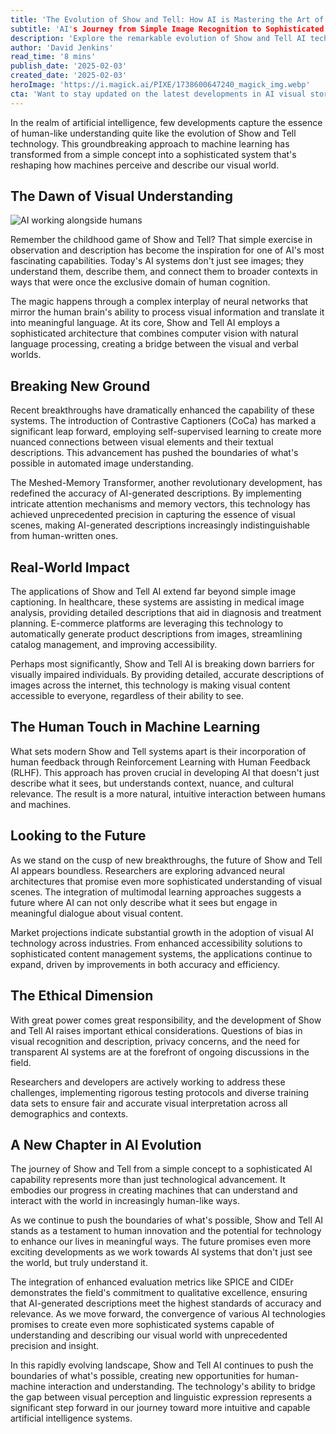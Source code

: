 ```yaml
---
title: 'The Evolution of Show and Tell: How AI is Mastering the Art of Visual Storytelling'
subtitle: 'AI's Journey from Simple Image Recognition to Sophisticated Visual Understanding'
description: 'Explore the remarkable evolution of Show and Tell AI technology, from its origins as a simple image recognition system to today\'s sophisticated visual storytelling capabilities. Learn how this groundbreaking technology is transforming industries, enhancing accessibility, and pushing the boundaries of human-machine interaction.'
author: 'David Jenkins'
read_time: '8 mins'
publish_date: '2025-02-03'
created_date: '2025-02-03'
heroImage: 'https://i.magick.ai/PIXE/1738600647240_magick_img.webp'
cta: 'Want to stay updated on the latest developments in AI visual storytelling? Follow us on LinkedIn for exclusive insights and breakthroughs in Show and Tell technology!'
---
```


In the realm of artificial intelligence, few developments capture the essence of human-like understanding quite like the evolution of Show and Tell technology. This groundbreaking approach to machine learning has transformed from a simple concept into a sophisticated system that's reshaping how machines perceive and describe our visual world.

## The Dawn of Visual Understanding

![AI working alongside humans](https://i.magick.ai/PIXE/1738600647244_magick_img.webp)

Remember the childhood game of Show and Tell? That simple exercise in observation and description has become the inspiration for one of AI's most fascinating capabilities. Today's AI systems don't just see images; they understand them, describe them, and connect them to broader contexts in ways that were once the exclusive domain of human cognition.

The magic happens through a complex interplay of neural networks that mirror the human brain's ability to process visual information and translate it into meaningful language. At its core, Show and Tell AI employs a sophisticated architecture that combines computer vision with natural language processing, creating a bridge between the visual and verbal worlds.

## Breaking New Ground

Recent breakthroughs have dramatically enhanced the capability of these systems. The introduction of Contrastive Captioners (CoCa) has marked a significant leap forward, employing self-supervised learning to create more nuanced connections between visual elements and their textual descriptions. This advancement has pushed the boundaries of what's possible in automated image understanding.

The Meshed-Memory Transformer, another revolutionary development, has redefined the accuracy of AI-generated descriptions. By implementing intricate attention mechanisms and memory vectors, this technology has achieved unprecedented precision in capturing the essence of visual scenes, making AI-generated descriptions increasingly indistinguishable from human-written ones.

## Real-World Impact

The applications of Show and Tell AI extend far beyond simple image captioning. In healthcare, these systems are assisting in medical image analysis, providing detailed descriptions that aid in diagnosis and treatment planning. E-commerce platforms are leveraging this technology to automatically generate product descriptions from images, streamlining catalog management, and improving accessibility.

Perhaps most significantly, Show and Tell AI is breaking down barriers for visually impaired individuals. By providing detailed, accurate descriptions of images across the internet, this technology is making visual content accessible to everyone, regardless of their ability to see.

## The Human Touch in Machine Learning

What sets modern Show and Tell systems apart is their incorporation of human feedback through Reinforcement Learning with Human Feedback (RLHF). This approach has proven crucial in developing AI that doesn't just describe what it sees, but understands context, nuance, and cultural relevance. The result is a more natural, intuitive interaction between humans and machines.

## Looking to the Future

As we stand on the cusp of new breakthroughs, the future of Show and Tell AI appears boundless. Researchers are exploring advanced neural architectures that promise even more sophisticated understanding of visual scenes. The integration of multimodal learning approaches suggests a future where AI can not only describe what it sees but engage in meaningful dialogue about visual content.

Market projections indicate substantial growth in the adoption of visual AI technology across industries. From enhanced accessibility solutions to sophisticated content management systems, the applications continue to expand, driven by improvements in both accuracy and efficiency.

## The Ethical Dimension

With great power comes great responsibility, and the development of Show and Tell AI raises important ethical considerations. Questions of bias in visual recognition and description, privacy concerns, and the need for transparent AI systems are at the forefront of ongoing discussions in the field.

Researchers and developers are actively working to address these challenges, implementing rigorous testing protocols and diverse training data sets to ensure fair and accurate visual interpretation across all demographics and contexts.

## A New Chapter in AI Evolution

The journey of Show and Tell from a simple concept to a sophisticated AI capability represents more than just technological advancement. It embodies our progress in creating machines that can understand and interact with the world in increasingly human-like ways.

As we continue to push the boundaries of what's possible, Show and Tell AI stands as a testament to human innovation and the potential for technology to enhance our lives in meaningful ways. The future promises even more exciting developments as we work towards AI systems that don't just see the world, but truly understand it.

The integration of enhanced evaluation metrics like SPICE and CIDEr demonstrates the field's commitment to qualitative excellence, ensuring that AI-generated descriptions meet the highest standards of accuracy and relevance. As we move forward, the convergence of various AI technologies promises to create even more sophisticated systems capable of understanding and describing our visual world with unprecedented precision and insight.

In this rapidly evolving landscape, Show and Tell AI continues to push the boundaries of what's possible, creating new opportunities for human-machine interaction and understanding. The technology's ability to bridge the gap between visual perception and linguistic expression represents a significant step forward in our journey toward more intuitive and capable artificial intelligence systems.